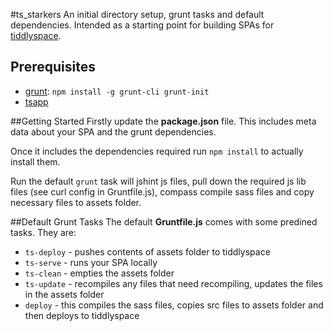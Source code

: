 #ts_starkers
An initial directory setup, grunt tasks and default dependencies. Intended as a starting point for building SPAs for [tiddlyspace](http://tiddlyspace.com).

## Prerequisites

* [grunt](http://gruntjs.com): `npm install -g grunt-cli grunt-init`
* [tsapp](https://github.com/cdent/tsapp.git)

##Getting Started
Firstly update the **package.json** file. This includes meta data about your SPA and the grunt dependencies.

Once it includes the dependencies required run `npm install` to actually install them.

Run the default `grunt` task will jshint js files, pull down the required js lib files (see curl config in Gruntfile.js), compass compile sass files and copy necessary files to assets folder.

##Default Grunt Tasks
The default **Gruntfile.js** comes with some predined tasks. They are:

* `ts-deploy` - pushes contents of assets folder to tiddlyspace
* `ts-serve` - runs your SPA locally
* `ts-clean` - empties the assets folder
* `ts-update` - recompiles any files that need recompiling, updates the files in the assets folder
* `deploy` - this compiles the sass files, copies src files to assets folder and then deploys to tiddlyspace